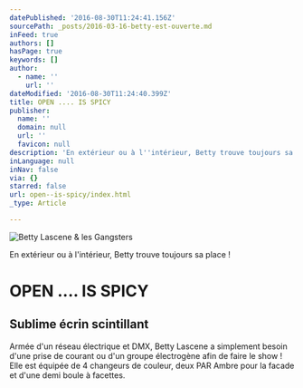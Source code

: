 ```yaml
---
datePublished: '2016-08-30T11:24:41.156Z'
sourcePath: _posts/2016-03-16-betty-est-ouverte.md
inFeed: true
authors: []
hasPage: true
keywords: []
author:
  - name: ''
    url: ''
dateModified: '2016-08-30T11:24:40.399Z'
title: OPEN .... IS SPICY
publisher:
  name: ''
  domain: null
  url: ''
  favicon: null
description: 'En extérieur ou à l''intérieur, Betty trouve toujours sa place !'
inLanguage: null
inNav: false
via: {}
starred: false
url: open--is-spicy/index.html
_type: Article

---
```

![Betty Lascene & les Gangsters](https://s3-us-west-2.amazonaws.com/the-grid-img/p/2950e8ae6cd2248ff6222c02ae515ddc133a68d3.jpg)

En extérieur ou à l'intérieur, Betty trouve toujours sa place !

# OPEN .... IS SPICY

## Sublime écrin scintillant

Armée d'un réseau électrique et DMX, Betty Lascene a simplement besoin d'une prise de courant ou d'un groupe électrogène afin de faire le show ! Elle est équipée de 4 changeurs de couleur, deux PAR Ambre pour la facade et d'une demi boule à facettes.